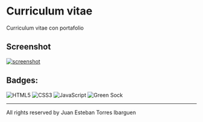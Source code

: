 # Curriculum vitae
Curriculum vitae con portafolio
## Screenshot
[![screenshot](https://firebasestorage.googleapis.com/v0/b/curriculum-vatea.appspot.com/o/pagina.png?alt=media&token=7eb14ae7-2fcb-436b-8d90-9e88581aea4d "screenshot")](https://curriculum-vitae-sage-one.vercel.app/ "screenshot")
## Badges:
![HTML5](https://img.shields.io/badge/html5-%23E34F26.svg?style=for-the-badge&logo=html5&logoColor=white)  ![CSS3](https://img.shields.io/badge/css3-%231572B6.svg?style=for-the-badge&logo=css3&logoColor=white)  ![JavaScript](https://img.shields.io/badge/javascript-%23323330.svg?style=for-the-badge&logo=javascript&logoColor=%23F7DF1E)  ![Green Sock](https://img.shields.io/badge/green%20sock-88CE02?style=for-the-badge&logo=greensock&logoColor=white)

------------

All rights reserved by Juan Esteban Torres Ibarguen
